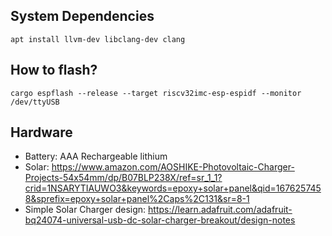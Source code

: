 ## System Dependencies

```
apt install llvm-dev libclang-dev clang
```

## How to flash?

```
cargo espflash --release --target riscv32imc-esp-espidf --monitor /dev/ttyUSB
```


## Hardware

* Battery: AAA Rechargeable lithium
* Solar: https://www.amazon.com/AOSHIKE-Photovoltaic-Charger-Projects-54x54mm/dp/B07BLP238X/ref=sr_1_1?crid=1NSARYTIAUWO3&keywords=epoxy+solar+panel&qid=1676257458&sprefix=epoxy+solar+panel%2Caps%2C131&sr=8-1
* Simple Solar Charger design: https://learn.adafruit.com/adafruit-bq24074-universal-usb-dc-solar-charger-breakout/design-notes
